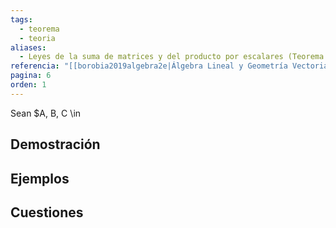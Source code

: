 ```yaml
---
tags:
  - teorema
  - teoria
aliases:
  - Leyes de la suma de matrices y del producto por escalares (Teorema 1.2)
referencia: "[[borobia2019algebra2e|Álgebra Lineal y Geometría Vectorial (2a ed)]]"
pagina: 6
orden: 1
---
```

Sean $A, B, C \in 

## Demostración

## Ejemplos

## Cuestiones
